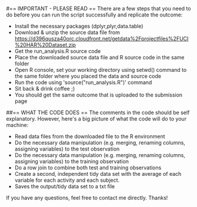 #== IMPORTANT - PLEASE READ ==
There are a few steps that you need to do before you can run the script successfully and replicate the outcome:
* Install the necessary packages (dplyr,plyr,data.table)
* Download & unzip the source data file from https://d396qusza40orc.cloudfront.net/getdata%2Fprojectfiles%2FUCI%20HAR%20Dataset.zip 
* Get the run_analysis.R source code
* Place the downloaded source data file and R source code in the same folder
* Open R console, set your working directory using setwd() command to the same folder where you placed the data and source code
* Run the code using 'source("run_analysis.R")' command
* Sit back & drink coffee ;)
* You should get the same outcome that is uploaded to the submission page

##== WHAT THE CODE DOES ==
The comments in the code should be self explanatory. However, here's a big picture of what the code will do to your machine:
* Read data files from the downloaded file to the R environment
* Do the necessary data manipulation (e.g. merging, renaming columns, assigning variables) to the test observation
* Do the necessary data manipulation (e.g. merging, renaming columns, assigning variables) to the training observation
* Do a row join to combine both test and training observations
* Create a second, independent tidy data set with the average of each variable for each activity and each subject.
* Saves the output/tidy data set to a txt file

If you have any questions, feel free to contact me directly. Thanks!
